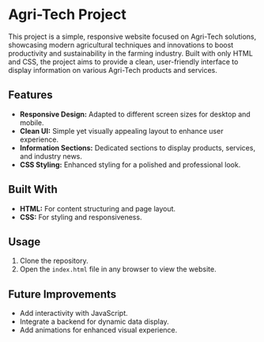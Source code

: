 # Agri-Tech Project

This project is a simple, responsive website focused on Agri-Tech solutions, showcasing modern agricultural techniques and innovations to boost productivity and sustainability in the farming industry. Built with only HTML and CSS, the project aims to provide a clean, user-friendly interface to display information on various Agri-Tech products and services.

## Features

- **Responsive Design:** Adapted to different screen sizes for desktop and mobile.
- **Clean UI:** Simple yet visually appealing layout to enhance user experience.
- **Information Sections:** Dedicated sections to display products, services, and industry news.
- **CSS Styling:** Enhanced styling for a polished and professional look.

## Built With

- **HTML:** For content structuring and page layout.
- **CSS:** For styling and responsiveness.

## Usage

1. Clone the repository.
2. Open the `index.html` file in any browser to view the website.

## Future Improvements

- Add interactivity with JavaScript.
- Integrate a backend for dynamic data display.
- Add animations for enhanced visual experience.
